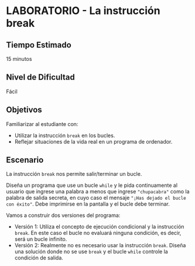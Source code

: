 # LABORATORIO - La instrucción break

## Tiempo Estimado

15 minutos

## Nivel de Dificultad

Fácil

## Objetivos

Familiarizar al estudiante con:

* Utilizar la instrucción `break` en los bucles.
* Reflejar situaciones de la vida real en un programa de ordenador.

## Escenario

La instrucción `break` nos permite salir/terminar un bucle.

Diseña un programa que use un bucle `while` y le pida continuamente al usuario que ingrese una palabra a menos que ingrese `"chupacabra"` como la palabra de salida secreta, en cuyo caso el mensaje `"¡Has dejado el bucle con éxito"`. Debe imprimirse en la pantalla y el bucle debe terminar.

Vamos a construir dos versiones del programa:

* Versión 1: Utiliza el concepto de ejecución condicional y la instrucción `break`. En este caso el bucle no evaluará ninguna condición, es decir, será un bucle infinito.
* Versión 2: Realmente no es necesario usar la instrucción `break`. Diseña una solución donde no se use `break` y el bucle `while` controle la condición de salida.
